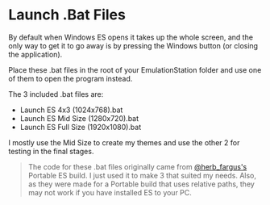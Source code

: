 # Launch .Bat Files

By default when Windows ES opens it takes up the whole screen, and the only way to get it to go away is by pressing the Windows button (or closing the application).

Place these .bat files in the root of your EmulationStation folder and use one of them to open the program instead.

The 3 included .bat files are:
- Launch ES 4x3 (1024x768).bat
- Launch ES Mid Size (1280x720).bat
- Launch ES Full Size (1920x1080).bat

I mostly use the Mid Size to create my themes and use the other 2 for testing in the final stages.

> The code for these .bat files originally came from [@herb_fargus's](https://retropie.org.uk/forum/user/herb_fargus) Portable ES build. I just used it to make 3 that suited my needs. Also, as they were made for a Portable build that uses relative paths, they may not work if you have installed ES to your PC.
